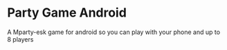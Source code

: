 # Party Game Android

A Mparty-esk game for android so you can play with your phone and up to 8 players
